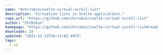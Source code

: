 ```yaml
---
name: "@chrrubin/svelte-virtual-scroll-list"
description: "Virtualize lists in Svelte applications."
repo_url: "https://github.com/chrrubin/svelte-virtual-scroll-list"
author: "ChrRubin"
homepage: "https://github.com/chrrubin/svelte-virtual-scroll-list#readme"
downloads: 10
updated: "2021-11-13T10:13:02.497Z"
tags: 
  - ui
---
```

